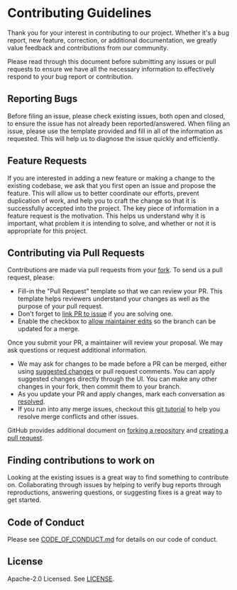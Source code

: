 # Contributing Guidelines

Thank you for your interest in contributing to our project. Whether it's a bug report, new feature, correction, or additional documentation, we greatly value feedback and contributions from our community.

Please read through this document before submitting any issues or pull requests to ensure we have all the necessary information to effectively respond to your bug report or contribution.

## Reporting Bugs

Before filing an issue, please check existing issues, both open and closed, to ensure the issue has not already been reported/answered. When filing an issue, please use the template provided and fill in all of the information as requested. This will help us to diagnose the issue quickly and efficiently.

## Feature Requests

If you are interested in adding a new feature or making a change to the existing codebase, we ask that you first open an issue and propose the feature. This will allow us to better coordinate our efforts, prevent duplication of work, and help you to craft the change so that it is successfully accepted into the project. The key piece of information in a feature request is the motivation. This helps us understand why it is important, what problem it is intending to solve, and whether or not it is appropriate for this project.

## Contributing via Pull Requests

Contributions are made via pull requests from your [fork](https://docs.github.com/en/pull-requests/collaborating-with-pull-requests/working-with-forks/about-forks). To send us a pull request, please:

- Fill-in the "Pull Request" template so that we can review your PR. This template helps reviewers understand your changes as well as the purpose of your pull request.
- Don't forget to [link PR to issue](https://docs.github.com/en/issues/tracking-your-work-with-issues/linking-a-pull-request-to-an-issue) if you are solving one.
- Enable the checkbox to [allow maintainer edits](https://docs.github.com/en/github/collaborating-with-issues-and-pull-requests/allowing-changes-to-a-pull-request-branch-created-from-a-fork) so the branch can be updated for a merge.

Once you submit your PR, a maintainer will review your proposal. We may ask questions or request additional information.
- We may ask for changes to be made before a PR can be merged, either using [suggested changes](https://docs.github.com/en/github/collaborating-with-issues-and-pull-requests/incorporating-feedback-in-your-pull-request) or pull request comments. You can apply suggested changes directly through the UI. You can make any other changes in your fork, then commit them to your branch.
- As you update your PR and apply changes, mark each conversation as [resolved](https://docs.github.com/en/github/collaborating-with-issues-and-pull-requests/commenting-on-a-pull-request#resolving-conversations).
- If you run into any merge issues, checkout this [git tutorial](https://github.com/skills/resolve-merge-conflicts) to help you resolve merge conflicts and other issues.

GitHub provides additional document on [forking a repository](https://help.github.com/articles/fork-a-repo/) and [creating a pull request](https://help.github.com/articles/creating-a-pull-request/).

## Finding contributions to work on

Looking at the existing issues is a great way to find something to contribute on. Collaborating through issues by helping to verify bug reports through reproductions, answering questions, or suggesting fixes is a great way to get started.

## Code of Conduct

Please see [CODE_OF_CONDUCT.md](./CODE_OF_CONDUCT.md) for details on our code of conduct.

## License

Apache-2.0 Licensed. See [LICENSE](../LICENSE).

